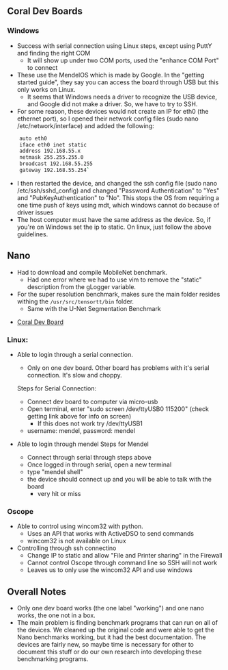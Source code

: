 ## Coral Dev Boards

### Windows
- Success with serial connection using Linux steps, except using PuttY and finding the right COM
    - It will show up under two COM ports, used the "enhance COM Port" to connect
- These use the MendelOS which is made by Google. In the "getting started guide", they say you can access the board
through USB but this only works on Linux.
    - It seems that Windows needs a driver to recognize the USB device, and Google did not make a driver. So, we have
    to try to SSH.
- For some reason, these devices would not create an IP for eth0 (the ethernet port), so I opened their network config
files (sudo nano /etc/network/interface) and added the following:
```bash
    auto eth0
    iface eth0 inet static
    address 192.168.55.x
    netmask 255.255.255.0
    broadcast 192.168.55.255
    gateway 192.168.55.254`
```    
- I then restarted the device, and changed the ssh config file (sudo nano /etc/ssh/sshd_config) and changed
"Password Authentication" to "Yes" and "PubKeyAuthentication" to "No". This stops the OS from requiring a one time push
of keys using mdt, which windows cannot do because of driver issues
- The host computer must have the same address as the device. So, if you're on Windows set the ip to static. On linux,
just follow the above guidelines.

## Nano
- Had to download and compile MobileNet benchmark.
    - Had one error where we had to use vim to remove the "static" description from the gLogger variable.
- For the super resolution benchmark, makes sure the main folder resides withing the `/usr/src/tensortt/bin` folder.
    - Same with the U-Net Segmentation Benchmark
    
 * [Coral Dev Board](https://coral.withgoogle.com/docs/dev-board/get-started/)
 
### Linux:
- Able to login through a serial connection.
	- Only on one dev board. Other board has problems with it's serial connection. It's slow and choppy.
	
	Steps for Serial Connection:
	- Connect dev board to computer via micro-usb
	- Open terminal, enter "sudo screen /dev/ttyUSB0 115200" (check getting link above for info on screen)
		- If this does not work try /dev/ttyUSB1
    - username: mendel, password: mendel
- Able to login through mendel
    Steps for Mendel
    - Connect through serial through steps above
    - Once logged in through serial, open a new terminal
    - type "mendel shell"
    - the device should connect up and you will be able to talk with the board
        - very hit or miss
    
    
### Oscope
- Able to control using wincom32 with python.
    - Uses an API that works with ActiveDSO to send commands
    - wincom32 is not available on Linux
- Controlling through ssh connectino
    - Change IP to static and allow "File and Printer sharing" in the Firewall
    - Cannot control Oscope through command line so SSH will not work
    - Leaves us to only use the wincom32 API and use windows
    
## Overall Notes
- Only one dev board works (the one label "working") and one nano works, the one not in a box.
- The main problem is finding benchmark programs that can run on all of the devices. We cleaned up the original code and were able to get the Nano benchmarks working, but it had the best documentation. The devices are fairly new, so maybe time is necessary for other to document this stuff or do our own research into developing these benchmarking programs.
    
    
